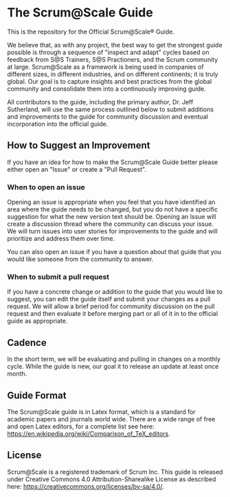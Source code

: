 # The Scrum@Scale Guide
This is the repository for the Official Scrum@Scale&reg; Guide.

We believe that, as with any project, the best way to get the strongest guide possible is through a sequence of "inspect and adapt" cycles based on feedback from S@S Trainers, S@S Practioners, and the Scrum community at large.    Scrum@Scale as a framework is being used in companies of different sizes, in different industries, and on different continents; it is truly global.  Our goal is to capture insights and best practices from the global community and consolidate them into a continuously improving guide.

All contributors to the guide, including the primary author, Dr. Jeff Sutherland, will use the same process outlined below to submit additions and improvements to the guide for community discussion and eventual incorporation into the official guide.

## How to Suggest an Improvement

If you have an idea for how to make the Scrum@Scale Guide better please either open an "Issue" or create a "Pull Request".

### When to open an issue
Opening an issue is appropriate when you feel that you have identified an area where the guide needs to be changed, but you do not have a specific suggestion for what the new version text should be.  Opening an Issue will create a discussion thread where the community can discuss your issue.  We will turn issues into user stories for improvements to the guide and will prioritize and address them over time.

You can also open an issue if you have a question about that guide that you would like someone from the community to answer.

### When to submit a pull request
If you have a concrete change or addition to the guide that you would like to suggest, you can edit the guide itself and submit your changes as a pull request.  We will allow a brief period for community discussion on the pull request and then evaluate it before merging part or all of it in to the official guide as appropriate.

## Cadence
In the short term, we will be evaluating and pulling in changes on a monthly cycle.  While the guide is new, our goal it to release an update at least once month.

## Guide Format
The Scrum@Scale guide is in Latex format, which is a standard for academic papers and journals world wide.  There are a wide range of free and open Latex editors, for a complete list see here: https://en.wikipedia.org/wiki/Comparison_of_TeX_editors.

## License  
Scrum@Scale is a registered trademark of Scrum Inc.  This guide is released under Creative Commons 4.0 Attribution-Sharealike License as described here: https://creativecommons.org/licenses/by-sa/4.0/.
